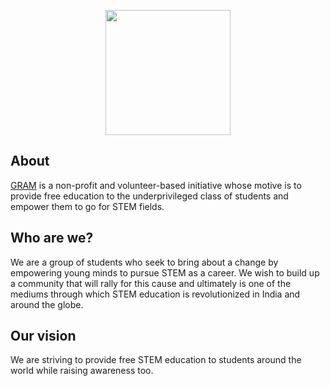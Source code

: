 <p align=center> <img src="https://gramoly.org/static/images/GRAMOLY.svg" width="200"> </p>

## About
[GRAM](https://gramoly.org) is a non-profit and volunteer-based initiative whose motive is to provide free education to the underprivileged class of students and empower them to go for STEM fields.
## Who are we?
We are a group of students who seek to bring about a change by empowering young minds to pursue STEM as a career. We wish to build up a community that will rally for this cause and ultimately is one of the mediums through which STEM education is revolutionized in India and around the globe.
## Our vision
We are striving to provide free STEM education to students around the world while raising awareness too.


